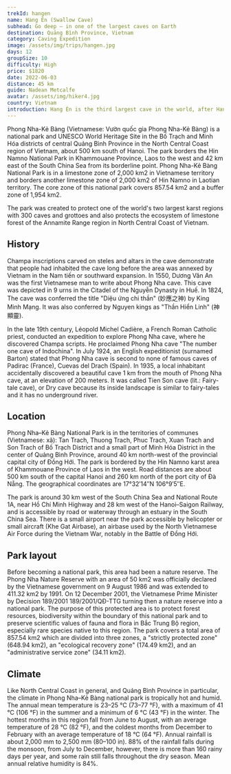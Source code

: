 ```yaml
---
trekId: hangen
name: Hang Én (Swallow Cave)
subhead: Go deep — in one of the largest caves on Earth
destination: Quảng Bình Province, Vietnam
category: Caving Expedition
image: /assets/img/trips/hangen.jpg
days: 12
groupSize: 10
difficulty: High
price: $1820
date: 2022-06-03
distance: 45 km
guide: Nadean Metcalfe
avatar: /assets/img/hiker4.jpg
country: Vietnam
introduction: Hang Én is the third largest cave in the world, after Hang Sơn Đoòng in the same national park, and Deer Cave in Malaysia. The cave has its own jungle, waters, beach, and climate. There are three known entrances to Hang Én.
---
```


Phong Nha-Kẻ Bàng (Vietnamese: Vườn quốc gia Phong Nha-Kẻ Bàng) is a national park and UNESCO World Heritage Site in the Bố Trạch and Minh Hóa districts of central Quảng Bình Province in the North Central Coast region of Vietnam, about 500 km south of Hanoi. The park borders the Hin Namno National Park in Khammouane Province, Laos to the west and 42 km east of the South China Sea from its borderline point. Phong Nha-Kẻ Bàng National Park is in a limestone zone of 2,000 km2 in Vietnamese territory and borders another limestone zone of 2,000 km2 of Hin Namno in Laotian territory. The core zone of this national park covers 857.54 km2 and a buffer zone of 1,954 km2.

The park was created to protect one of the world's two largest karst regions with 300 caves and grottoes and also protects the ecosystem of limestone forest of the Annamite Range region in North Central Coast of Vietnam.

## History

Champa inscriptions carved on steles and altars in the cave demonstrate that people had inhabited the cave long before the area was annexed by Vietnam in the Nam tiến or southward expansion. In 1550, Dương Văn An was the first Vietnamese man to write about Phong Nha cave. This cave was depicted in 9 urns in the Citadel of the Nguyễn Dynasty in Huế. In 1824, The cave was conferred the title "Diệu ứng chi thần" (妙應之神) by King Minh Mạng. It was also conferred by Nguyen kings as "Thần Hiển Linh" (神顯靈).

In the late 19th century, Léopold Michel Cadière, a French Roman Catholic priest, conducted an expedition to explore Phong Nha cave, where he discovered Champa scripts. He proclaimed Phong Nha cave "The number one cave of Indochina". In July 1924, an English expeditionist (surnamed Barton) stated that Phong Nha cave is second to none of famous caves of Padirac (France), Cuevas del Drach (Spain). In 1935, a local inhabitant accidentally discovered a beautiful cave 1 km from the mouth of Phong Nha cave, at an elevation of 200 meters. It was called Tien Son cave (lit.: Fairy-tale cave), or Dry cave because its inside landscape is similar to fairy-tales and it has no underground river.

## Location

Phong Nha–Kẻ Bàng National Park is in the territories of communes (Vietnamese: xã): Tan Trach, Thuong Trach, Phuc Trach, Xuan Trach and Son Trach of Bố Trạch District and a small part of Minh Hóa District in the center of Quảng Bình Province, around 40 km north-west of the provincial capital city of Đồng Hới. The park is bordered by the Hin Namno karst area of Khammouane Province of Laos in the west. Road distances are about 500 km south of the capital Hanoi and 260 km north of the port city of Đà Nẵng. The geographical coordinates are 17°32′14″N 106°9′5″E.

The park is around 30 km west of the South China Sea and National Route 1A, near Hồ Chí Minh Highway and 28 km west of the Hanoi–Saigon Railway, and is accessible by road or waterway through an estuary in the South China Sea. There is a small airport near the park accessible by helicopter or small aircraft (Khe Gat Airbase), an airbase used by the North Vietnamese Air Force during the Vietnam War, notably in the Battle of Đồng Hới.

## Park layout

Before becoming a national park, this area had been a nature reserve. The Phong Nha Nature Reserve with an area of 50 km2 was officially declared by the Vietnamese government on 9 August 1986 and was extended to 411.32 km2 by 1991. On 12 December 2001, the Vietnamese Prime Minister by Decision 189/2001 189/2001/QĐ-TTG turning then a nature reserve into a national park. The purpose of this protected area is to protect forest resources, biodiversity within the boundary of this national park and to preserve scientific values of fauna and flora in Bắc Trung Bộ region, especially rare species native to this region. The park covers a total area of 857.54 km2 which are divided into three zones, a "strictly protected zone" (648.94 km2), an "ecological recovery zone" (174.49 km2), and an "administrative service zone" (34.11 km2).

## Climate

Like North Central Coast in general, and Quảng Bình Province in particular, the climate in Phong Nha–Kẻ Bàng national park is tropically hot and humid. The annual mean temperature is 23–25 °C (73–77 °F), with a maximum of 41 °C (106 °F) in the summer and a minimum of 6 °C (43 °F) in the winter. The hottest months in this region fall from June to August, with an average temperature of 28 °C (82 °F), and the coldest months from December to February with an average temperature of 18 °C (64 °F). Annual rainfall is about 2,000 mm to 2,500 mm (80–100 in). 88% of the rainfall falls during the monsoon, from July to December, however, there is more than 160 rainy days per year, and some rain still falls throughout the dry season. Mean annual relative humidity is 84%.
